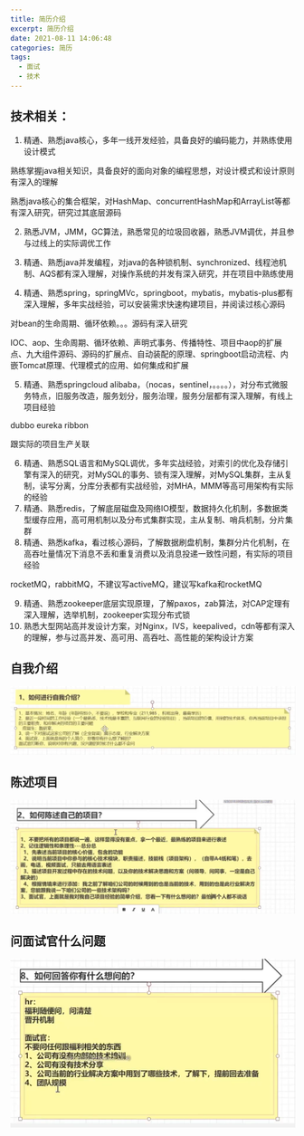 ```yaml
---
title: 简历介绍
excerpt: 简历介绍
date: 2021-08-11 14:06:48
categories: 简历
tags: 
  - 面试
  - 技术
---
```


## 技术相关：

1. 精通、熟悉java核心，多年一线开发经验，具备良好的编码能力，并熟练使用设计模式

熟练掌握java相关知识，具备良好的面向对象的编程思想，对设计模式和设计原则有深入的理解

熟悉java核心的集合框架，对HashMap、concurrentHashMap和ArrayList等都有深入研究，研究过其底层源码

2. 熟悉JVM，JMM，GC算法，熟悉常见的垃圾回收器，熟悉JVM调优，并且参与过线上的实际调优工作

3. 精通、熟悉java并发编程，对java的各种锁机制、synchronized、线程池机制、AQS都有深入理解，对操作系统的并发有深入研究，并在项目中熟练使用
4. 精通、熟悉spring，springMVc，springboot，mybatis，mybatis-plus都有深入理解，多年实战经验，可以安装需求快速构建项目，并阅读过核心源码

对bean的生命周期、循环依赖。。。源码有深入研究

IOC、aop、生命周期、循环依赖、声明式事务、传播特性、项目中aop的扩展点、九大组件源码、源码的扩展点、自动装配的原理、springboot启动流程、内嵌Tomcat原理、代理模式的应用、如何集成和扩展

5. 精通、熟悉springcloud alibaba，（nocas，sentinel，。。。。），对分布式微服务特点，旧服务改造，服务划分，服务治理，服务分层都有深入理解，有线上项目经验

dubbo eureka ribbon

跟实际的项目生产关联

6. 精通、熟悉SQL语言和MySQL调优，多年实战经验，对索引的优化及存储引擎有深入的研究，对MySQL的事务、锁有深入理解，对MySQL集群，主从复制，读写分离，分库分表都有实战经验，对MHA，MMM等高可用架构有实际的经验
7. 精通、熟悉redis，了解底层磁盘及网络IO模型，数据持久化机制，多数据类型缓存应用，高可用机制以及分布式集群实现，主从复制、哨兵机制，分片集群
8. 精通、熟悉kafka，看过核心源码，了解数据刷盘机制，集群分片化机制，在高吞吐量情况下消息不丢和重复消费以及消息投递一致性问题，有实际的项目经验

rocketMQ，rabbitMQ，不建议写activeMQ，建议写kafka和rocketMQ

9. 精通、熟悉zookeeper底层实现原理，了解paxos，zab算法，对CAP定理有深入理解，选举机制，zookeeper实现分布式锁
10. 熟悉大型网站高并发设计方案，对Nginx，IVS，keepalived，cdn等都有深入的理解，参与过高并发、高可用、高吞吐、高性能的架构设计方案



## 自我介绍

![](../../images/Snipaste_2022-06-23_10-33-11.png)

## 陈述项目

![](../../images/Snipaste_2022-06-23_10-34-18.png)



## 问面试官什么问题

![](../../images/Snipaste_2022-06-23_10-38-18.png)

























